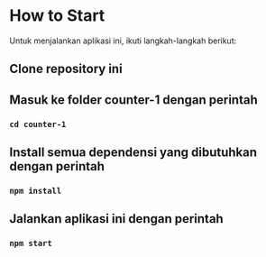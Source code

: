 # How to Start
Untuk menjalankan aplikasi ini, ikuti langkah-langkah berikut:

## Clone repository ini

## Masuk ke folder counter-1 dengan perintah
### `cd counter-1`

## Install semua dependensi yang dibutuhkan dengan perintah
### `npm install`
## Jalankan aplikasi ini dengan perintah
### `npm start`